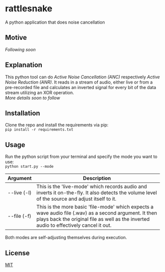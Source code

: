 # rattlesnake
A python application that does noise cancellation


## Motive
*Following soon*


## Explanation
This python tool can do *Active Noise Cancellation (ANC)* respectively *Active Noise Reduction (ANR)*.
It reads in a stream of audio, either live or from a pre-recorded file and calculates an inverted signal for every bit
of the data stream utilizing an XOR operation.    
*More details soon to follow*


## Installation
Clone the repo and install the requirements via pip:    
`pip install -r requirements.txt`


## Usage
Run the python script from your terminal and specify the mode you want to use:    
`python start.py --mode`

Argument     | Description
--------     | -----------
--live (-l)  | This is the 'live-mode' which records audio and inverts it on-the-fly. It also detects the volume level of the source and adjust itself to it.
--file (-f)  | This is the more basic 'file-mode' which expects a wave audio file (.wav) as a second argument. It then plays back the original file as well as the inverted audio to effectively cancel it out.

Both modes are self-adjusting themselves during execution.


## License
[MIT](LICENSE)
